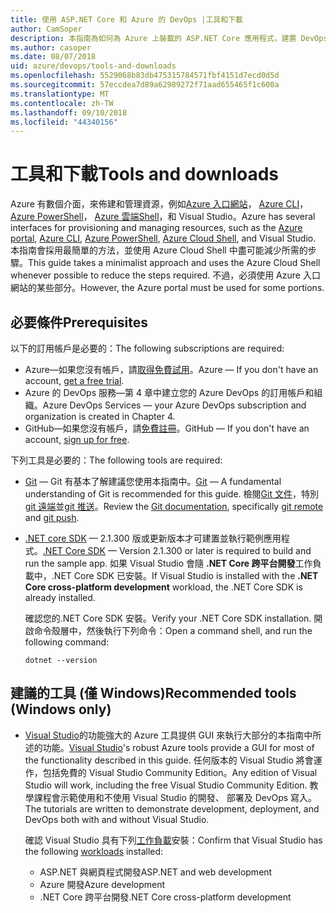 ```yaml
---
title: 使用 ASP.NET Core 和 Azure 的 DevOps |工具和下載
author: CamSoper
description: 本指南為如何為 Azure 上裝載的 ASP.NET Core 應用程式，建置 DevOps 管線的完整指導。
ms.author: casoper
ms.date: 08/07/2018
uid: azure/devops/tools-and-downloads
ms.openlocfilehash: 5529068b83db475315784571fbf4151d7ecd0d5d
ms.sourcegitcommit: 57eccdea7d89a62989272f71aad655465f1c600a
ms.translationtype: MT
ms.contentlocale: zh-TW
ms.lasthandoff: 09/10/2018
ms.locfileid: "44340156"
---
```

# <a name="tools-and-downloads"></a><span data-ttu-id="239ee-103">工具和下載</span><span class="sxs-lookup"><span data-stu-id="239ee-103">Tools and downloads</span></span>

<span data-ttu-id="239ee-104">Azure 有數個介面，來佈建和管理資源，例如[Azure 入口網站](https://portal.azure.com)， [Azure CLI](https://docs.microsoft.com/cli/azure/)， [Azure PowerShell](https://docs.microsoft.com/powershell/azure/overview)， [Azure 雲端Shell](https://shell.azure.com/bash)，和 Visual Studio。</span><span class="sxs-lookup"><span data-stu-id="239ee-104">Azure has several interfaces for provisioning and managing resources, such as the [Azure portal](https://portal.azure.com), [Azure CLI](https://docs.microsoft.com/cli/azure/), [Azure PowerShell](https://docs.microsoft.com/powershell/azure/overview), [Azure Cloud Shell](https://shell.azure.com/bash), and Visual Studio.</span></span> <span data-ttu-id="239ee-105">本指南會採用最簡單的方法，並使用 Azure Cloud Shell 中盡可能減少所需的步驟。</span><span class="sxs-lookup"><span data-stu-id="239ee-105">This guide takes a minimalist approach and uses the Azure Cloud Shell whenever possible to reduce the steps required.</span></span> <span data-ttu-id="239ee-106">不過，必須使用 Azure 入口網站的某些部分。</span><span class="sxs-lookup"><span data-stu-id="239ee-106">However, the Azure portal must be used for some portions.</span></span>

## <a name="prerequisites"></a><span data-ttu-id="239ee-107">必要條件</span><span class="sxs-lookup"><span data-stu-id="239ee-107">Prerequisites</span></span>

<span data-ttu-id="239ee-108">以下的訂用帳戶是必要的：</span><span class="sxs-lookup"><span data-stu-id="239ee-108">The following subscriptions are required:</span></span>

* <span data-ttu-id="239ee-109">Azure&mdash;如果您沒有帳戶，請[取得免費試用](https://azure.microsoft.com/free/)。</span><span class="sxs-lookup"><span data-stu-id="239ee-109">Azure &mdash; If you don't have an account, [get a free trial](https://azure.microsoft.com/free/).</span></span>
* <span data-ttu-id="239ee-110">Azure 的 DevOps 服務&mdash;第 4 章中建立您的 Azure DevOps 的訂用帳戶和組織。</span><span class="sxs-lookup"><span data-stu-id="239ee-110">Azure DevOps Services &mdash; your Azure DevOps subscription and organization is created in Chapter 4.</span></span>
* <span data-ttu-id="239ee-111">GitHub&mdash;如果您沒有帳戶，請[免費註冊](https://github.com/join)。</span><span class="sxs-lookup"><span data-stu-id="239ee-111">GitHub &mdash; If you don't have an account, [sign up for free](https://github.com/join).</span></span>

<span data-ttu-id="239ee-112">下列工具是必要的：</span><span class="sxs-lookup"><span data-stu-id="239ee-112">The following tools are required:</span></span>

* <span data-ttu-id="239ee-113">[Git](https://git-scm.com/downloads) &mdash; Git 有基本了解建議您使用本指南中。</span><span class="sxs-lookup"><span data-stu-id="239ee-113">[Git](https://git-scm.com/downloads) &mdash; A fundamental understanding of Git is recommended for this guide.</span></span> <span data-ttu-id="239ee-114">檢閱[Git 文件](https://git-scm.com/doc)，特別[git 遠端](https://git-scm.com/docs/git-remote)並[git 推送](https://git-scm.com/docs/git-push)。</span><span class="sxs-lookup"><span data-stu-id="239ee-114">Review the [Git documentation](https://git-scm.com/doc), specifically [git remote](https://git-scm.com/docs/git-remote) and [git push](https://git-scm.com/docs/git-push).</span></span>
* <span data-ttu-id="239ee-115">[.NET core SDK](https://www.microsoft.com/net/download/) &mdash; 2.1.300 版或更新版本才可建置並執行範例應用程式。</span><span class="sxs-lookup"><span data-stu-id="239ee-115">[.NET Core SDK](https://www.microsoft.com/net/download/) &mdash; Version 2.1.300 or later is required to build and run the sample app.</span></span> <span data-ttu-id="239ee-116">如果 Visual Studio 會隨 **.NET Core 跨平台開發**工作負載中，.NET Core SDK 已安裝。</span><span class="sxs-lookup"><span data-stu-id="239ee-116">If Visual Studio is installed with the **.NET Core cross-platform development** workload, the .NET Core SDK is already installed.</span></span>

    <span data-ttu-id="239ee-117">確認您的.NET Core SDK 安裝。</span><span class="sxs-lookup"><span data-stu-id="239ee-117">Verify your .NET Core SDK installation.</span></span> <span data-ttu-id="239ee-118">開啟命令殼層中，然後執行下列命令：</span><span class="sxs-lookup"><span data-stu-id="239ee-118">Open a command shell, and run the following command:</span></span>

    ```console
    dotnet --version
    ```

## <a name="recommended-tools-windows-only"></a><span data-ttu-id="239ee-119">建議的工具 (僅 Windows)</span><span class="sxs-lookup"><span data-stu-id="239ee-119">Recommended tools (Windows only)</span></span>

* <span data-ttu-id="239ee-120">[Visual Studio](https://www.visualstudio.com/)的功能強大的 Azure 工具提供 GUI 來執行大部分的本指南中所述的功能。</span><span class="sxs-lookup"><span data-stu-id="239ee-120">[Visual Studio](https://www.visualstudio.com/)'s robust Azure tools provide a GUI for most of the functionality described in this guide.</span></span> <span data-ttu-id="239ee-121">任何版本的 Visual Studio 將會運作，包括免費的 Visual Studio Community Edition。</span><span class="sxs-lookup"><span data-stu-id="239ee-121">Any edition of Visual Studio will work, including the free Visual Studio Community Edition.</span></span> <span data-ttu-id="239ee-122">教學課程會示範使用和不使用 Visual Studio 的開發、 部署及 DevOps 寫入。</span><span class="sxs-lookup"><span data-stu-id="239ee-122">The tutorials are written to demonstrate development, deployment, and DevOps both with and without Visual Studio.</span></span>

  <span data-ttu-id="239ee-123">確認 Visual Studio 具有下列[工作負載](https://docs.microsoft.com/visualstudio/install/modify-visual-studio)安裝：</span><span class="sxs-lookup"><span data-stu-id="239ee-123">Confirm that Visual Studio has the following [workloads](https://docs.microsoft.com/visualstudio/install/modify-visual-studio) installed:</span></span>

  * <span data-ttu-id="239ee-124">ASP.NET 與網頁程式開發</span><span class="sxs-lookup"><span data-stu-id="239ee-124">ASP.NET and web development</span></span>
  * <span data-ttu-id="239ee-125">Azure 開發</span><span class="sxs-lookup"><span data-stu-id="239ee-125">Azure development</span></span>
  * <span data-ttu-id="239ee-126">.NET Core 跨平台開發</span><span class="sxs-lookup"><span data-stu-id="239ee-126">.NET Core cross-platform development</span></span>
